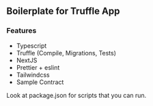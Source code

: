 ## Boilerplate for Truffle App

### Features

- Typescript
- Truffle (Compile, Migrations, Tests)
- NextJS
- Prettier + eslint
- Tailwindcss
- Sample Contract

Look at package.json for scripts that you can run.
